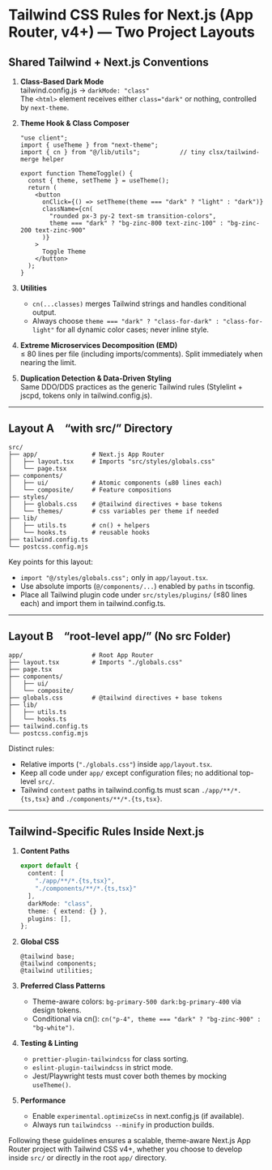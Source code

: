 # Tailwind CSS Rules for Next.js (App Router, v4+) — Two Project Layouts

## Shared Tailwind + Next.js Conventions

1. **Class-Based Dark Mode**  
   tailwind.config.js → `darkMode: "class"`  
   The `<html>` element receives either `class="dark"` or nothing, controlled by `next-theme`.

2. **Theme Hook & Class Composer**  
   ```tsx
   "use client";
   import { useTheme } from "next-theme";
   import { cn } from "@/lib/utils";           // tiny clsx/tailwind-merge helper

   export function ThemeToggle() {
     const { theme, setTheme } = useTheme();
     return (
       <button
         onClick={() => setTheme(theme === "dark" ? "light" : "dark")}
         className={cn(
           "rounded px-3 py-2 text-sm transition-colors",
           theme === "dark" ? "bg-zinc-800 text-zinc-100" : "bg-zinc-200 text-zinc-900"
         )}
       >
         Toggle Theme
       </button>
     );
   }
   ```

3. **Utilities**
   - `cn(...classes)` merges Tailwind strings and handles conditional output.  
   - Always choose `theme === "dark" ? "class-for-dark" : "class-for-light"` for all dynamic color cases; never inline style.

4. **Extreme Microservices Decomposition (EMD)**  
   ≤ 80 lines per file (including imports/comments). Split immediately when nearing the limit.

5. **Duplication Detection & Data-Driven Styling**  
   Same DDO/DDS practices as the generic Tailwind rules (Stylelint + jscpd, tokens only in tailwind.config.js).

---

## Layout A “with src/” Directory

```
src/
├── app/               # Next.js App Router
│   ├── layout.tsx     # Imports "src/styles/globals.css"
│   └── page.tsx
├── components/
│   ├── ui/            # Atomic components (≤80 lines each)
│   └── composite/     # Feature compositions
├── styles/
│   ├── globals.css    # @tailwind directives + base tokens
│   └── themes/        # css variables per theme if needed
├── lib/
│   ├── utils.ts       # cn() + helpers
│   └── hooks.ts       # reusable hooks
├── tailwind.config.ts
└── postcss.config.mjs
```

Key points for this layout:

- `import "@/styles/globals.css";` only in `app/layout.tsx`.
- Use absolute imports (`@/components/...`) enabled by `paths` in tsconfig.
- Place all Tailwind plugin code under `src/styles/plugins/` (≤80 lines each) and import them in tailwind.config.ts.

---

## Layout B “root-level app/” (No src Folder)

```
app/                   # Root App Router
├── layout.tsx         # Imports "./globals.css"
├── page.tsx
├── components/
│   ├── ui/
│   └── composite/
├── globals.css        # @tailwind directives + base tokens
├── lib/
│   ├── utils.ts
│   └── hooks.ts
├── tailwind.config.ts
└── postcss.config.mjs
```

Distinct rules:

- Relative imports (`"./globals.css"`) inside `app/layout.tsx`.
- Keep all code under `app/` except configuration files; no additional top-level `src/`.
- Tailwind `content` paths in tailwind.config.ts must scan `./app/**/*.{ts,tsx}` and `./components/**/*.{ts,tsx}`.

---

## Tailwind-Specific Rules Inside Next.js

1. **Content Paths**  
   ```ts
   export default {
     content: [
       "./app/**/*.{ts,tsx}",
       "./components/**/*.{ts,tsx}"
     ],
     darkMode: "class",
     theme: { extend: {} },
     plugins: [],
   };
   ```

2. **Global CSS**  
   ```
   @tailwind base;
   @tailwind components;
   @tailwind utilities;
   ```

3. **Preferred Class Patterns**  
   - Theme-aware colors: `bg-primary-500 dark:bg-primary-400` via design tokens.  
   - Conditional via cn(): `cn("p-4", theme === "dark" ? "bg-zinc-900" : "bg-white")`.

4. **Testing & Linting**  
   - `prettier-plugin-tailwindcss` for class sorting.  
   - `eslint-plugin-tailwindcss` in strict mode.  
   - Jest/Playwright tests must cover both themes by mocking `useTheme()`.

5. **Performance**  
   - Enable `experimental.optimizeCss` in next.config.js (if available).  
   - Always run `tailwindcss --minify` in production builds.

Following these guidelines ensures a scalable, theme-aware Next.js App Router project with Tailwind CSS v4+, whether you choose to develop inside `src/` or directly in the root `app/` directory.